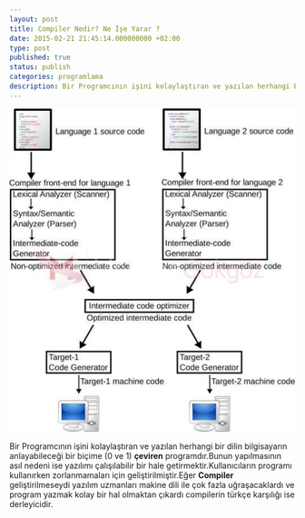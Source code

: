 ```yaml
---
layout: post
title: Compiler Nedir? Ne İşe Yarar ?
date: 2015-02-21 21:45:14.000000000 +02:00
type: post
published: true
status: publish
categories: programlama
description: Bir Programcının işini kolaylaştıran ve yazılan herhangi bir dilin bilgisayarın anlayabileceği bir biçime (0 ve 1) çeviren programdır.Bunun
---
```



![compilerdiagrams](/assets/compilerdiagrams.jpg)

Bir Programcının işini kolaylaştıran ve yazılan herhangi bir dilin bilgisayarın anlayabileceği bir biçime (0 ve 1) **çeviren** programdır.Bunun yapılmasının asıl nedeni ise yazılımı çalışılabilir bir hale getirmektir.Kullanıcıların programı kullanırken zorlanmamaları için geliştirilmiştir.Eğer **Compiler** geliştirilmeseydi yazılım uzmanları makine dili ile çok fazla uğraşacaklardı ve program yazmak kolay bir hal olmaktan çıkardı compilerin türkçe karşılığı ise derleyicidir.
